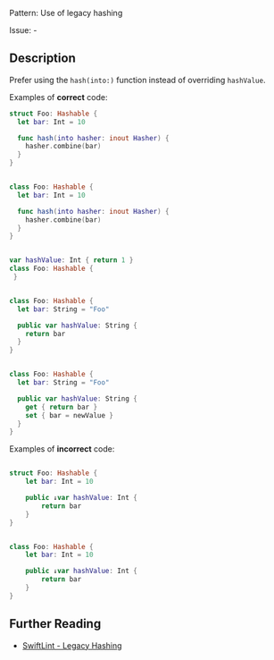 Pattern: Use of legacy hashing

Issue: -

## Description

Prefer using the `hash(into:)` function instead of overriding `hashValue`.

Examples of **correct** code:
```swift
struct Foo: Hashable {
  let bar: Int = 10

  func hash(into hasher: inout Hasher) {
    hasher.combine(bar)
  }
}


class Foo: Hashable {
  let bar: Int = 10

  func hash(into hasher: inout Hasher) {
    hasher.combine(bar)
  }
}


var hashValue: Int { return 1 }
class Foo: Hashable { 
 }


class Foo: Hashable {
  let bar: String = "Foo"

  public var hashValue: String {
    return bar
  }
}


class Foo: Hashable {
  let bar: String = "Foo"

  public var hashValue: String {
    get { return bar }
    set { bar = newValue }
  }
}

```
Examples of **incorrect** code:
```swift

struct Foo: Hashable {
    let bar: Int = 10

    public ↓var hashValue: Int {
        return bar
    }
}


class Foo: Hashable {
    let bar: Int = 10

    public ↓var hashValue: Int {
        return bar
    }
}

```

## Further Reading

* [SwiftLint - Legacy Hashing](https://realm.github.io/SwiftLint/legacy_hashing.html)